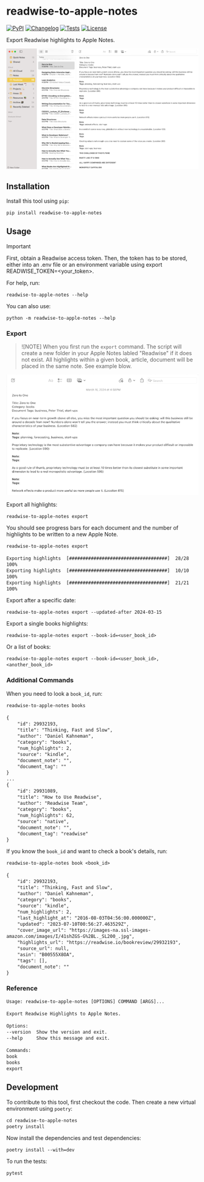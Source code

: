# readwise-to-apple-notes

[![PyPI](https://img.shields.io/pypi/v/readwise-to-apple-notes.svg)](https://pypi.org/project/readwise-to-apple-notes/)
[![Changelog](https://img.shields.io/github/v/release/Scarvy/readwise-to-apple-notes?include_prereleases&label=changelog)](https://github.com/Scarvy/readwise-to-apple-notes/releases)
[![Tests](https://github.com/Scarvy/readwise-to-apple-notes/actions/workflows/test.yml/badge.svg)](https://github.com/Scarvy/readwise-to-apple-notes/actions/workflows/test.yml)
[![License](https://img.shields.io/badge/license-Apache%202.0-blue.svg)](https://github.com/Scarvy/readwise-to-apple-notes/blob/master/LICENSE)

Export Readwise highlights to Apple Notes.

![apple-notes-readwise-folder](images/apple-notes-readwise-folder.png)

## Installation

Install this tool using `pip`:

    pip install readwise-to-apple-notes

## Usage

> [!IMPORTANT]
> First, obtain a Readwise access token. Then, the token has to be stored, either into an .env file or an environment variable using export READWISE_TOKEN=<your_token>.

For help, run:

    readwise-to-apple-notes --help

You can also use:

    python -m readwise-to-apple-notes --help

### Export

> ![NOTE]
> When you first run the `export` command. The script will create a new folder in your Apple Notes labled "Readwise" if it does not exist. All highlights within a given book, article, document will be placed in the same note. See example blow.

![readwise-apple-note-example](/images/readwise-apple-note-example-v2.png)

Export all highlights:

    readwise-to-apple-notes export

You should see progress bars for each document and the number of highlights to be written to a new Apple Note.

    readwise-to-apple-notes export

    Exporting highlights  [####################################]  28/28 100% 
    Exporting highlights  [####################################]  10/10  100%         
    Exporting highlights  [####################################]  21/21  100%  

Export after a specific date:

    readwise-to-apple-notes export --updated-after 2024-03-15

Export a single books highlights:

    readwise-to-apple-notes export --book-id=<user_book_id>

Or a list of books:

    readwise-to-apple-notes export --book-id=<user_book_id>,<another_book_id>

### Additional Commands

When you need to look a `book_id`, run:

    readwise-to-apple-notes books
    
    {
        "id": 29932193,
        "title": "Thinking, Fast and Slow",
        "author": "Daniel Kahneman",
        "category": "books",
        "num_highlights": 2,
        "source": "kindle",
        "document_note": "",
        "document_tag": ""
    }
    ...
    {
        "id": 29931089,
        "title": "How to Use Readwise",
        "author": "Readwise Team",
        "category": "books",
        "num_highlights": 62,
        "source": "native",
        "document_note": "",
        "document_tag": "readwise"
    }

If you know the `book_id` and want to check a book's details, run:

    readwise-to-apple-notes book <book_id>

    {
        "id": 29932193,
        "title": "Thinking, Fast and Slow",
        "author": "Daniel Kahneman",
        "category": "books",
        "source": "kindle",
        "num_highlights": 2,
        "last_highlight_at": "2016-08-03T04:56:00.000000Z",
        "updated": "2023-07-10T00:56:27.463529Z",
        "cover_image_url": "https://images-na.ssl-images-amazon.com/images/I/41shZGS-G%2BL._SL200_.jpg",
        "highlights_url": "https://readwise.io/bookreview/29932193",
        "source_url": null,
        "asin": "B00555X8OA",
        "tags": [],
        "document_note": ""
    }

### Reference

    Usage: readwise-to-apple-notes [OPTIONS] COMMAND [ARGS]...

    Export Readwise Highlights to Apple Notes.

    Options:
    --version  Show the version and exit.
    --help     Show this message and exit.

    Commands:
    book
    books
    export

## Development

To contribute to this tool, first checkout the code. Then create a new virtual environment using `poetry`:

    cd readwise-to-apple-notes
    poetry install

Now install the dependencies and test dependencies:

    poetry install --with=dev

To run the tests:

    pytest
